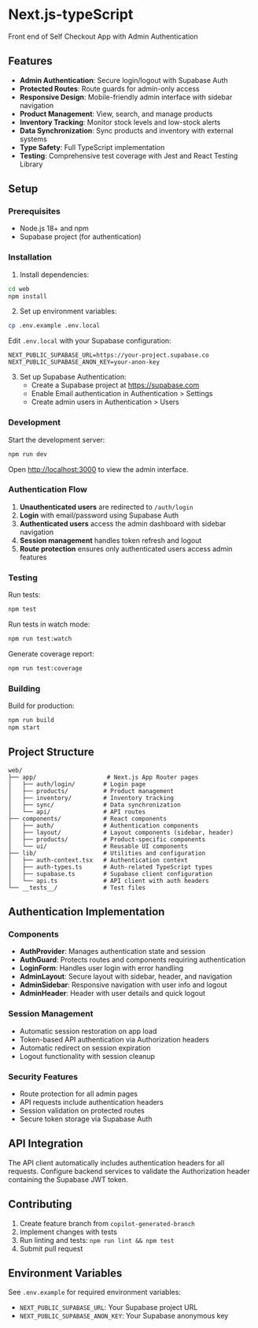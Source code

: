 # Next.js-typeScript
Front end of Self Checkout App with Admin Authentication

## Features

- **Admin Authentication**: Secure login/logout with Supabase Auth
- **Protected Routes**: Route guards for admin-only access
- **Responsive Design**: Mobile-friendly admin interface with sidebar navigation
- **Product Management**: View, search, and manage products
- **Inventory Tracking**: Monitor stock levels and low-stock alerts
- **Data Synchronization**: Sync products and inventory with external systems
- **Type Safety**: Full TypeScript implementation
- **Testing**: Comprehensive test coverage with Jest and React Testing Library

## Setup

### Prerequisites

- Node.js 18+ and npm
- Supabase project (for authentication)

### Installation

1. Install dependencies:
```bash
cd web
npm install
```

2. Set up environment variables:
```bash
cp .env.example .env.local
```

Edit `.env.local` with your Supabase configuration:
```
NEXT_PUBLIC_SUPABASE_URL=https://your-project.supabase.co
NEXT_PUBLIC_SUPABASE_ANON_KEY=your-anon-key
```

3. Set up Supabase Authentication:
   - Create a Supabase project at https://supabase.com
   - Enable Email authentication in Authentication > Settings
   - Create admin users in Authentication > Users

### Development

Start the development server:
```bash
npm run dev
```

Open [http://localhost:3000](http://localhost:3000) to view the admin interface.

### Authentication Flow

1. **Unauthenticated users** are redirected to `/auth/login`
2. **Login** with email/password using Supabase Auth
3. **Authenticated users** access the admin dashboard with sidebar navigation
4. **Session management** handles token refresh and logout
5. **Route protection** ensures only authenticated users access admin features

### Testing

Run tests:
```bash
npm test
```

Run tests in watch mode:
```bash
npm run test:watch
```

Generate coverage report:
```bash
npm run test:coverage
```

### Building

Build for production:
```bash
npm run build
npm start
```

## Project Structure

```
web/
├── app/                    # Next.js App Router pages
│   ├── auth/login/        # Login page
│   ├── products/          # Product management
│   ├── inventory/         # Inventory tracking  
│   ├── sync/              # Data synchronization
│   └── api/               # API routes
├── components/            # React components
│   ├── auth/              # Authentication components
│   ├── layout/            # Layout components (sidebar, header)
│   ├── products/          # Product-specific components
│   └── ui/                # Reusable UI components
├── lib/                   # Utilities and configuration
│   ├── auth-context.tsx   # Authentication context
│   ├── auth-types.ts      # Auth-related TypeScript types
│   ├── supabase.ts        # Supabase client configuration
│   └── api.ts             # API client with auth headers
└── __tests__/             # Test files
```

## Authentication Implementation

### Components

- **AuthProvider**: Manages authentication state and session
- **AuthGuard**: Protects routes and components requiring authentication
- **LoginForm**: Handles user login with error handling
- **AdminLayout**: Secure layout with sidebar, header, and navigation
- **AdminSidebar**: Responsive navigation with user info and logout
- **AdminHeader**: Header with user details and quick logout

### Session Management

- Automatic session restoration on app load
- Token-based API authentication via Authorization headers
- Automatic redirect on session expiration
- Logout functionality with session cleanup

### Security Features

- Route protection for all admin pages
- API requests include authentication headers
- Session validation on protected routes
- Secure token storage via Supabase Auth

## API Integration

The API client automatically includes authentication headers for all requests. Configure backend services to validate the Authorization header containing the Supabase JWT token.

## Contributing

1. Create feature branch from `copilot-generated-branch`
2. Implement changes with tests
3. Run linting and tests: `npm run lint && npm test`
4. Submit pull request

## Environment Variables

See `.env.example` for required environment variables:

- `NEXT_PUBLIC_SUPABASE_URL`: Your Supabase project URL
- `NEXT_PUBLIC_SUPABASE_ANON_KEY`: Your Supabase anonymous key
